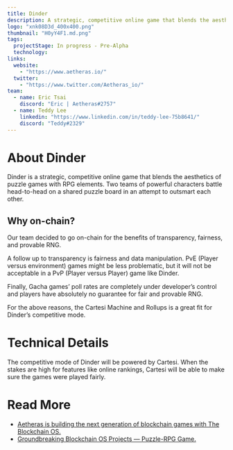 ```yaml
---
title: Dinder
description: A strategic, competitive online game that blends the aesthetics of puzzle game with RPG elements.
logo: "xnk08D3d_400x400.png"
thumbnail: "H0yY4F1.md.png"
tags:
  projectStage: In progress - Pre-Alpha
  technology:
links:
  website:
    - "https://www.aetheras.io/"
  twitter:
    - "https://www.twitter.com/Aetheras_io/"
team:
  - name: Eric Tsai
    discord: "Eric | Aetheras#2757"
  - name: Teddy Lee
    linkedin: "https://www.linkedin.com/in/teddy-lee-75b8641/"
    discord: "Teddy#2329"
---
```


# About Dinder

Dinder is a strategic, competitive online game that blends the aesthetics of puzzle games with RPG elements. Two teams of powerful characters battle head-to-head on a shared puzzle board in an attempt to outsmart each other.

## Why on-chain?

Our team decided to go on-chain for the benefits of transparency, fairness, and provable RNG.

A follow up to transparency is fairness and data manipulation. PvE (Player versus environment) games might be less problematic, but it will not be acceptable in a PvP (Player versus Player) game like Dinder.

Finally, Gacha games’ poll rates are completely under developer’s control and players have absolutely no guarantee for fair and provable RNG.

For the above reasons, the Cartesi Machine and Rollups is a great fit for Dinder’s competitive mode.

# Technical Details

The competitive mode of Dinder will be powered by Cartesi. When the stakes are high for features like online rankings, Cartesi will be able to make sure the games were played fairly.

# Read More

- [Aetheras is building the next generation of blockchain games with The Blockchain OS.](https://medium.com/cartesi/aetheras-is-building-the-next-generation-of-blockchain-games-with-the-blockchain-os-dacedd879740)
- [Groundbreaking Blockchain OS Projects — Puzzle-RPG Game.](https://medium.com/cartesi/groundbreaking-blockchain-os-projects-puzzle-rpg-game-94da0212b6ef)
